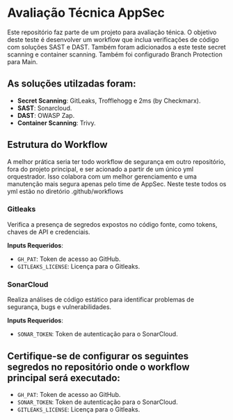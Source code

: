 # Avaliação Técnica AppSec

Este repositório faz parte de um projeto para avaliação ténica.
O objetivo deste teste é desenvolver um workflow que inclua verificações de código com soluções SAST e DAST.
Também foram adicionados a este teste secret scanning e container scanning.
Também foi configurado Branch Protection para Main.

## As soluções utilzadas foram:
  - **Secret Scanning**: GitLeaks, Trofflehogg e 2ms (by Checkmarx).
  - **SAST**: Sonarcloud.
  - **DAST**: OWASP Zap.
  - **Container Scanning**: Trivy. 


## Estrutura do Workflow

A melhor prática seria ter todo workflow de segurança em outro repositório, fora do projeto principal, e ser acionado a partir de um único yml orquestrador.
Isso colabora com um melhor gerenciamento e uma manutenção mais segura apenas pelo time de AppSec.
Neste teste todos os yml estão no diretório .github/workflows


### Gitleaks
Verifica a presença de segredos expostos no código fonte, como tokens, chaves de API e credenciais.

**Inputs Requeridos**:
- `GH_PAT`: Token de acesso ao GitHub.
- `GITLEAKS_LICENSE`: Licença para o Gitleaks.

### SonarCloud
Realiza análises de código estático para identificar problemas de segurança, bugs e vulnerabilidades.

**Inputs Requeridos**:
- `SONAR_TOKEN`: Token de autenticação para o SonarCloud.

## Certifique-se de configurar os seguintes segredos no repositório onde o workflow principal será executado:

- `GH_PAT`: Token de acesso ao GitHub.
- `SONAR_TOKEN`: Token de autenticação para o SonarCloud.
- `GITLEAKS_LICENSE`: Licença para o Gitleaks.

